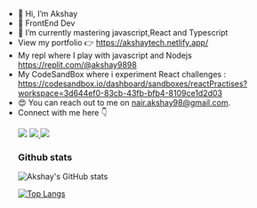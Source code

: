 - 👋 Hi, I’m Akshay 
- 👀 FrontEnd Dev
- 🌱 I’m currently mastering javascript,React and Typescript
- View my portfolio 👉 https://akshaytech.netlify.app/
- My repl where I play with javascript and Nodejs https://replit.com/@akshay9898
- My CodeSandBox where i experiment React challenges : https://codesandbox.io/dashboard/sandboxes/reactPractises?workspace=3d644ef0-83cb-43fb-bfb4-8109ce1d2d03
- 😍 You can reach out to me on nair.akshay98@gmail.com.
- Connect with me here 👇
<ul>
<a href="https://twitter.com/Kshy_nair"><img src="https://img.shields.io/badge/Twitter-1DA1F2?style=for-the-badge&logo=twitter&logoColor=white"/></a>
  <a href="https://www.linkedin.com/in/akshay-nair-a70b2b1b0/"> <img src="https://img.shields.io/badge/LinkedIn-0077B5?style=for-the-badge&logo=linkedin&logoColor=white"/> </a>  <a href="https://hashnode.com/@akshaay98"> <img src="https://img.shields.io/badge/Hashnode-2962FF?style=for-the-badge&logo=hashnode&logoColor=white"/> </a>

  <h3>Github stats</h3>

![Akshay's GitHub stats](https://github-readme-stats.vercel.app/api?username=akshaay9&count_private=true&hide=stars,issues&show_icons=true)


[![Top Langs](https://github-readme-stats.vercel.app/api/top-langs/?username=anuraghazra&layout=compact)](https://github.com/akshaay9/github-readme-stats)






<!---
Akshaay9/Akshaay9 is a ✨ special ✨ repository because its `README.md` (this file) appears on your GitHub profile.
You can click the Preview link to take a look at your changes.
--->
